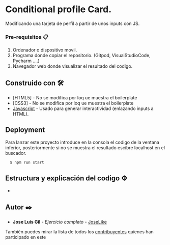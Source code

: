 # Conditional profile Card.

Modificando una tarjeta de perfil a partir de unos inputs con JS.

### Pre-requisitos 📋

1. Ordenador o dispositivo movil.
2. Programa donde copiar el repositorio. (Gitpod, VisualStudioCode, Pycharm ....)
3. Navegador web donde visualizar el resultado del codigo.


## Construido con 🛠️

* [HTML5] - No se modifica por loq ue muestra el boilerplate
* [CSS3] - No se modifica por loq ue muestra el boilerplate
* [Javascript](https://www.javascript.com/) - Usado para generar interactividad (enlazando inputs a HTML).


## Deployment

Para lanzar este proyecto introduce en la consola el codigo de la ventana inferior, posteriormente si no se muestra el resultado escibre localhost en el buscador.

```bash
  $ npm run start
```



## Estructura y explicación del codigo ⚙️

* 


## Autor ✒️

* **Jose Luis Gil** - *Ejercicio completo* - [JoseLike](https://github.com/JoseLike)

También puedes mirar la lista de todos los [contribuyentes](https://github.com/JoseLike/excuse-generator/contributors) quíenes han participado en este 